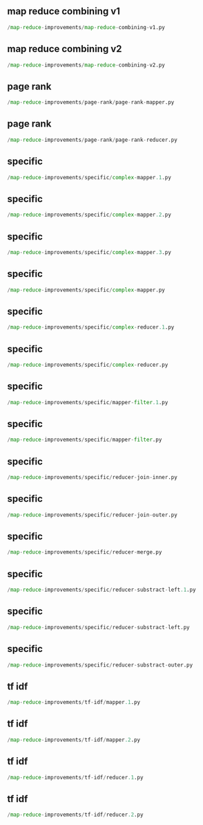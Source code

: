
## map reduce combining v1
```python
/map-reduce-improvements/map-reduce-combining-v1.py
```


## map reduce combining v2
```python
/map-reduce-improvements/map-reduce-combining-v2.py
```


## page rank
```python
/map-reduce-improvements/page-rank/page-rank-mapper.py
```


## page rank
```python
/map-reduce-improvements/page-rank/page-rank-reducer.py
```


## specific
```python
/map-reduce-improvements/specific/complex-mapper.1.py
```


## specific
```python
/map-reduce-improvements/specific/complex-mapper.2.py
```


## specific
```python
/map-reduce-improvements/specific/complex-mapper.3.py
```


## specific
```python
/map-reduce-improvements/specific/complex-mapper.py
```


## specific
```python
/map-reduce-improvements/specific/complex-reducer.1.py
```


## specific
```python
/map-reduce-improvements/specific/complex-reducer.py
```


## specific
```python
/map-reduce-improvements/specific/mapper-filter.1.py
```


## specific
```python
/map-reduce-improvements/specific/mapper-filter.py
```


## specific
```python
/map-reduce-improvements/specific/reducer-join-inner.py
```


## specific
```python
/map-reduce-improvements/specific/reducer-join-outer.py
```


## specific
```python
/map-reduce-improvements/specific/reducer-merge.py
```


## specific
```python
/map-reduce-improvements/specific/reducer-substract-left.1.py
```


## specific
```python
/map-reduce-improvements/specific/reducer-substract-left.py
```


## specific
```python
/map-reduce-improvements/specific/reducer-substract-outer.py
```


## tf idf
```python
/map-reduce-improvements/tf-idf/mapper.1.py
```


## tf idf
```python
/map-reduce-improvements/tf-idf/mapper.2.py
```


## tf idf
```python
/map-reduce-improvements/tf-idf/reducer.1.py
```


## tf idf
```python
/map-reduce-improvements/tf-idf/reducer.2.py
```


